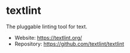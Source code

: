 # textlint

The pluggable linting tool for text.  

- Website: <https://textlint.org/>
- Repository: <https://github.com/textlint/textlint>
